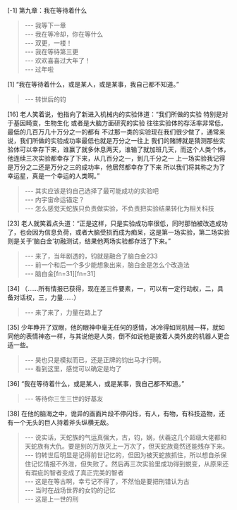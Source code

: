 
[-1] 第九章：我在等待着什么
>--- 我等下一章<br>
>--- 我在等冷却，你在等什么<br>
>--- 双更，一楼！<br>
>--- 我在等待第三更<br>
>--- 欢欢喜喜过大年了！<br>
>--- 过年啦<br>

[1] “我在等待着什么，或是某人，或是某事，我自己都不知道。”
>--- 转世后的钧<br>

[16] 老人笑着说，他指向了新进入机械内的实验体道：“我们所做的实验 特别是对于基因畸变，生物生化 或者是大脑方面研究的实验 往往实验体的存活率非常低，最低的几百万几十万分之一的都有 不过那一类的实验现在我们很少做了，通常来说，我们所做的实验成功率最低也就是万分之一往上 我们的赌博就是猜测那些实验体可以幸存下来，谁赢了就多休息两天，谁输了就加班几天，而这个人类个体，他连续三次实验都幸存了下来，从几百分之一，到几千分之一 上一场实验我记得是万分之二还是万分之三的成功率，他居然都幸存了下来 所以我们将其称之为了幸运星，真是一个幸运的人类啊。”
>--- 其实应该是钧自己选择了最可能成功的实验吧<br>
>--- 内宇宙命运锚定？<br>
>--- 怎么感觉天蛇族只负责做实验，不负责把实验结果转化为相关科技<br>

[23] 老人就笑着点头道：“正是这样，只是实验成功率很低，同时那怕被改造成功了，也会因为信息负荷，或者大脑受损而成为痴呆，这是第一场实验，第二场实验则是关于‘脑白金’初融测试，结果他两场实验都存活了下来。”
>--- 来了，当年剧透的，钧就是融合了脑白金233<br>
>--- 前一个和后一个多少能想象出来，脑白金是怎么个改造法<br>
>--- 脑白金[fn=31][fn=31]<br>

[34] （……所有情报已获得，现在差三件要素，一，可以有一定行动权，二，具备对话权，三，力量……）
>--- 来了来了，力量在路上了<br>

[35] 少年睁开了双眼，他的眼神中毫无任何的感情，冰冷得如同机械一样，就如同他的表情神态一样，与其说他是人类，倒不如说他是披着人类外皮的机器人更合适一些。
>--- 昊也只是模拟而已，还是正牌的钧出马才行啊。<br>
>--- 看到这里，感觉可以确定是均了<br>

[36] “我在等待着什么，或是某人，或是某事，我自己都不知道。”
>--- 等待你三生三世的好基友<br>

[38] 在他的脑海之中，诡异的画面片段不停闪烁，有人，有物，有科技造物，还有一个无头的巨人持着斧头纵横无敌。
>--- 说实话，天蛇族的气运真强大，古，钧，娲，伏羲这几个超级大佬都和天蛇族有大仇。要是别的万族灭上一万次了，但天蛇族竟然还能残存下来。<br>
>--- 钧转世后明显是记得前世记忆的，但因为被天蛇族抓住，所以想自杀保住记忆情报不外泄，但失败了。然后再三次实验里成功得到蜕变，从原来还有瑕疵的智者变成了真正完美的智者<br>
>--- 这是在等古啊，幸亏记不得了，不然怕是要把刑错认为古<br>
>--- 当时在战场世界的女钧的记忆<br>
>--- 这是上一世的刑<br>
